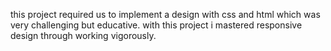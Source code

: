 this project required us to implement a design with css and html which was very challenging but educative. with this project i mastered responsive design through working vigorously.
